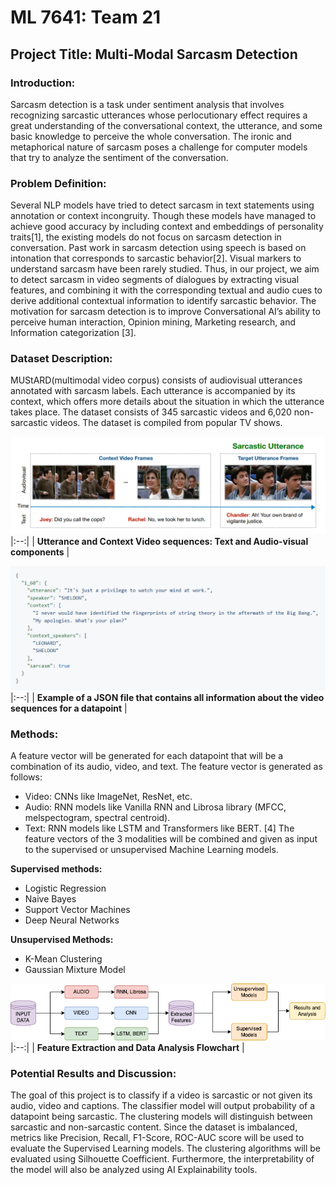 # ML 7641: Team 21
## Project Title: Multi-Modal Sarcasm Detection

### Introduction:
Sarcasm detection is a task under sentiment analysis that involves recognizing sarcastic utterances whose perlocutionary effect requires a great understanding of the conversational context, the utterance, and some basic knowledge to perceive the whole conversation. The ironic and metaphorical nature of sarcasm poses a challenge for computer models that try to analyze the sentiment of the conversation.

### Problem Definition:
Several NLP models have tried to detect sarcasm in text statements using annotation or context incongruity. Though these models have managed to achieve good accuracy by including context and embeddings of personality traits[1], the existing models do not focus on sarcasm detection in conversation. Past work in sarcasm detection using speech is based on intonation that corresponds to sarcastic behavior[2]. Visual markers to understand sarcasm have been rarely studied. Thus, in our project, we aim to detect sarcasm in video segments of dialogues by extracting visual features, and combining it with the corresponding textual and audio cues to derive additional contextual information to identify sarcastic behavior. The motivation for sarcasm detection is to improve Conversational AI’s ability to perceive human interaction, Opinion mining, Marketing research, and Information categorization [3]. 

### Dataset Description:
MUStARD(multimodal video corpus) consists of audiovisual utterances annotated with sarcasm labels. Each utterance is accompanied by its context, which offers more details about the situation in which the utterance takes place. The dataset consists of 345 sarcastic videos and 6,020 non-sarcastic videos. The dataset is compiled from popular TV shows.


![sample_datapoint.jpg](./Images/sample_datapoint.PNG) 
|:--:| 
| **Utterance and Context Video sequences: Text and Audio-visual components** |


![sample_json.jpg](./Images/sample_json.PNG) 
|:--:| 
| **Example of a JSON file that contains all information about the video sequences for a datapoint** |

### Methods:
A feature vector will be generated for each datapoint that will be a combination of its audio, video, and text. The feature vector is generated as follows:
- Video: CNNs like ImageNet, ResNet, etc. 
- Audio:  RNN models like Vanilla RNN and Librosa library (MFCC, melspectogram, spectral centroid). 
- Text: RNN models like LSTM and Transformers like BERT. [4]
The feature vectors of the 3 modalities will be combined and given as input to the supervised or unsupervised Machine Learning models. 

**Supervised methods:**
* Logistic Regression
* Naive Bayes
* Support Vector Machines
* Deep Neural Networks

**Unsupervised Methods:**
* K-Mean Clustering
* Gaussian Mixture Model

![data_flowchart.jpg](./Images/data_flowchart.png) 
|:--:| 
| **Feature Extraction and Data Analysis Flowchart** |

### Potential Results and Discussion:
The goal of this project is to classify if a video is sarcastic or not given its audio, video and captions. The classifier model will output probability of a datapoint being sarcastic. The clustering models will distinguish between sarcastic and non-sarcastic content. Since the dataset is imbalanced, metrics like Precision, Recall, F1-Score, ROC-AUC score will be used to evaluate the Supervised Learning models. The clustering algorithms will be evaluated using Silhouette Coefficient.
Furthermore, the interpretability of the model will also be analyzed using AI Explainability tools.
